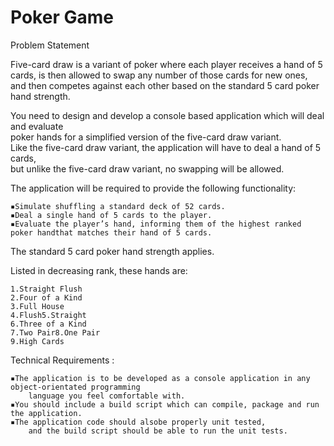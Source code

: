 # Poker Game

Problem Statement

Five-card draw is a variant of poker where each player receives a hand of 5 cards, 
is then allowed to swap any number of those cards for new ones, 
and then competes against each other based on the standard 5 card poker hand strength.

You need to design and develop a console based application which will deal and  evaluate  
poker  hands  for  a  simplified  version  of  the  five-card  draw variant.  
Like  the five-card  draw variant,  the  application  will  have  to  deal  a  hand  of  5  cards,  
but  unlike  the  five-card  draw  variant,  no swapping will be allowed. 

The application will be required to provide the following functionality:

    ▪Simulate shuffling a standard deck of 52 cards.
    ▪Deal a single hand of 5 cards to the player.
    ▪Evaluate the player’s hand, informing them of the highest ranked poker handthat matches their hand of 5 cards.
    
The standard 5 card poker hand strength applies.
 
Listed in decreasing rank, these hands are:

    1.Straight Flush
    2.Four of a Kind
    3.Full House
    4.Flush5.Straight
    6.Three of a Kind
    7.Two Pair8.One Pair
    9.High Cards
    
Technical Requirements :

    ▪The application is to be developed as a console application in any object-orientated programming 
        language you feel comfortable with. 
    ▪You should include a build script which can compile, package and run the application. 
    ▪The application code should alsobe properly unit tested, 
        and the build script should be able to run the unit tests.
